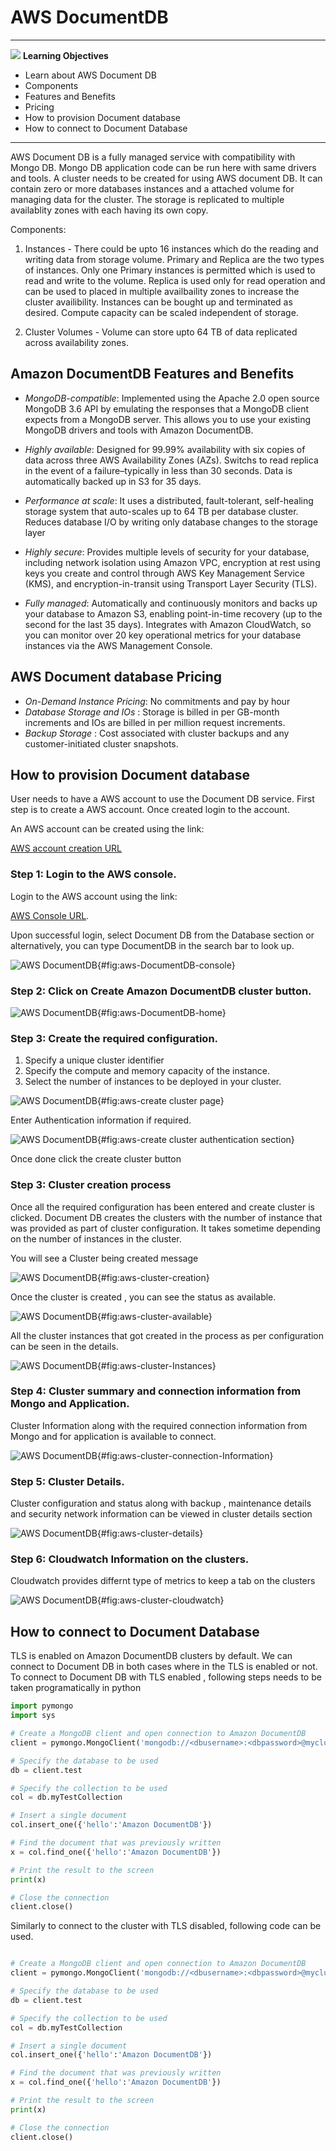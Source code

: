 # AWS DocumentDB

---

![](images/learning.png) **Learning Objectives**

* Learn about AWS Document DB
* Components
* Features and Benefits
* Pricing
* How to provision Document database
* How to connect to Document Database

---

AWS Document DB is a fully managed service with compatibility with
Mongo DB. Mongo DB application code can be run here with same drivers
and tools. A cluster needs to be created for using AWS document DB. It
can contain zero or more databases instances and a attached volume for
managing data for the cluster. The storage is replicated to multiple
availablity zones with each having its own copy.

Components:

1. Instances - There could be upto 16 instances which do the reading
   and writing data from storage volume. Primary and Replica are the
   two types of instances. Only one Primary instances is permitted
   which is used to read and write to the volume. Replica is used only
   for read operation and can be used to placed in multiple availbaility
   zones to increase the cluster availibility. Instances can be bought up
   and terminated as desired. Compute capacity can be scaled independent
   of storage.

2. Cluster Volumes - Volume can store upto 64 TB of data replicated
   across availability zones.

## Amazon DocumentDB Features and Benefits

* *MongoDB-compatible*: Implemented using the Apache 2.0 open source
  MongoDB 3.6 API by emulating the responses that a MongoDB client
  expects from a MongoDB server. This allows you to use your existing
  MongoDB drivers and tools with Amazon DocumentDB.

* *Highly available*: Designed for 99.99% availability with six copies
  of data across three AWS Availability Zones (AZs). Switchs to read
  replica in the event of a failure–typically in less than 30 seconds.
  Data is automatically backed up in S3 for 35 days.

* *Performance at scale*: It uses a distributed, fault-tolerant,
  self-healing storage system that auto-scales up to 64 TB per database
  cluster. Reduces database I/O by writing only database changes to
  the storage layer

* *Highly secure*: Provides multiple levels of security for your database,
  including network isolation using Amazon VPC, encryption at rest using
  keys you create and control through AWS Key Management Service (KMS),
  and encryption-in-transit using Transport Layer Security (TLS).

* *Fully managed*: Automatically and continuously monitors and backs up
   your database to Amazon S3, enabling point-in-time recovery
   (up to the second for the last 35 days). Integrates with Amazon CloudWatch,
   so you can monitor over 20 key operational metrics for your database
   instances via the AWS Management Console.

##  AWS Document database Pricing

* *On-Demand Instance Pricing*: No commitments and pay by hour
* *Database Storage and IOs* : Storage is billed in per GB-month increments and IOs are billed in per million request increments.
* *Backup Storage* : Cost associated with cluster backups and any customer-initiated cluster snapshots.

## How to provision Document database

User needs to have a AWS account to use the Document DB service. First step is to create a AWS account. Once created login to the account.

An AWS account can be created using the link:

[AWS account creation URL](https://portal.aws.amazon.com/billing/signup?redirect_url=https%3A%2F%2Faws.amazon.com%2Fregistration-confirmation#/start)

### Step 1: Login to the AWS console.

Login to the AWS account using the link:

[AWS Console URL](https://aws.amazon.com/console/).

Upon successful login, select Document DB from the Database section or
alternatively, you can type DocumentDB in the search bar to look up.

![AWS DocumentDB](images/documentdb-0.png){#fig:aws-DocumentDB-console}

### Step 2: Click on Create Amazon DocumentDB cluster button.

![AWS DocumentDB](images/documentdb-1.png){#fig:aws-DocumentDB-home}

### Step 3: Create the required configuration.

1. Specify a unique cluster identifier
2. Specify the compute and memory capacity of the instance.
3. Select the number of instances to be deployed in your cluster.

![AWS DocumentDB](images/documentdb-2.png){#fig:aws-create cluster page}

Enter Authentication information if required.

![AWS DocumentDB](images/documentdb-3.png){#fig:aws-create cluster authentication section}

Once done click the create cluster button

### Step 3: Cluster creation process

Once all the required configuration has been entered and create cluster is clicked. Document DB
creates the clusters with the number of instance that was provided as part of cluster configuration.
It takes sometime depending on the number of instances in the cluster.

You will see a Cluster being created message

![AWS DocumentDB](images/documentdb-4.png){#fig:aws-cluster-creation}

Once the cluster is created , you can see the status as available.

![AWS DocumentDB](images/documentdb-5.png){#fig:aws-cluster-available}

All the cluster instances that got created in the process as per configuration can be seen in the details.

![AWS DocumentDB](images/documentdb-9.png){#fig:aws-cluster-Instances}

### Step 4: Cluster summary and connection information from Mongo and Application.

Cluster Information along with the required connection information from Mongo and for
application is available to connect.

![AWS DocumentDB](images/documentdb-6.png){#fig:aws-cluster-connection-Information}

### Step 5: Cluster Details.

Cluster configuration and status along with backup , maintenance details and security network information can be viewed in cluster details section

![AWS DocumentDB](images/documentdb-7.png){#fig:aws-cluster-details}

### Step 6: Cloudwatch Information on the clusters.

Cloudwatch provides differnt type of metrics to keep a tab on the clusters

![AWS DocumentDB](images/documentdb-8.png){#fig:aws-cluster-cloudwatch}

## How to connect to Document Database

TLS is enabled on Amazon DocumentDB clusters by default. We can connect to Document DB in both cases where in the TLS is enabled or not.
To connect to Document DB with TLS enabled , following steps needs to be taken programatically in python

```python
import pymongo
import sys

# Create a MongoDB client and open connection to Amazon DocumentDB
client = pymongo.MongoClient('mongodb://<dbusername>:<dbpassword>@mycluster.node.us-east-1.docdb.amazonaws.com:27017/?ssl=true&ssl_ca_certs=rds-combined-ca-bundle.pem&replicaSet=rs0')

# Specify the database to be used
db = client.test

# Specify the collection to be used
col = db.myTestCollection

# Insert a single document
col.insert_one({'hello':'Amazon DocumentDB'})

# Find the document that was previously written
x = col.find_one({'hello':'Amazon DocumentDB'})

# Print the result to the screen
print(x)

# Close the connection
client.close()
```

Similarly to connect to the cluster with TLS disabled, following code can be used.

```python

# Create a MongoDB client and open connection to Amazon DocumentDB
client = pymongo.MongoClient('mongodb://<dbusername>:<dbpassword>@mycluster.node.us-east-1.docdb.amazonaws.com:27017/?replicaSet=rs0')

# Specify the database to be used
db = client.test

# Specify the collection to be used
col = db.myTestCollection

# Insert a single document
col.insert_one({'hello':'Amazon DocumentDB'})

# Find the document that was previously written
x = col.find_one({'hello':'Amazon DocumentDB'})

# Print the result to the screen
print(x)

# Close the connection
client.close()

```
